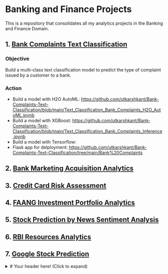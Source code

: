 # Banking and Finance Projects

This is a repository that consolidates all my analytics projects in the Banking and Finance Domain.

## 1. [Bank Complaints Text Classification](https://github.com/utkarshkant/Bank-Complaints-Text-Classification)

### Objective
Build a multi-class text classification model to predict the type of complaint issued by a customer to a bank.

### Action
- Build a model with H2O AutoML: https://github.com/utkarshkant/Bank-Complaints-Text-Classification/blob/main/Text_Classification_Bank_Complaints_H2O_AutoML.ipynb
- Build a model with XGBoost: https://github.com/utkarshkant/Bank-Complaints-Text-Classification/blob/main/Text_Classification_Bank_Complaints_Inference.ipynb
- Build a model with Tensorflow: 
- Flask app for delployment: https://github.com/utkarshkant/Bank-Complaints-Text-Classification/tree/main/Bank%20Complaints
 

## 2. [Bank Marketing Acquisition Analytics](https://github.com/utkarshkant/Bank-Marketing-Acquisition-Analytics)

## 3. [Credit Card Risk Assessment](https://github.com/utkarshkant/Credit-Card-Risk-Assessment)

## 4. [FAANG Investment Portfolio Analytics](https://github.com/utkarshkant/FAANG-Investment-Portfolio-Analytics)

## 5. [Stock Prediction by News Sentiment Analysis](https://github.com/utkarshkant/Stock-Prediction-by-News-Sentiment-Analysis)

## 6. [RBI Resources Analytics](https://github.com/utkarshkant/RBI-Resources-Analytics)

## 7. [Google Stock Prediction](https://github.com/utkarshkant/Google-Stock-Prediction)

<details>
  <summary># Your header here! (Click to expand)</summary>
  Your content here...
  > markup like blockquote's should even work on github!
  more content here...
</details>
